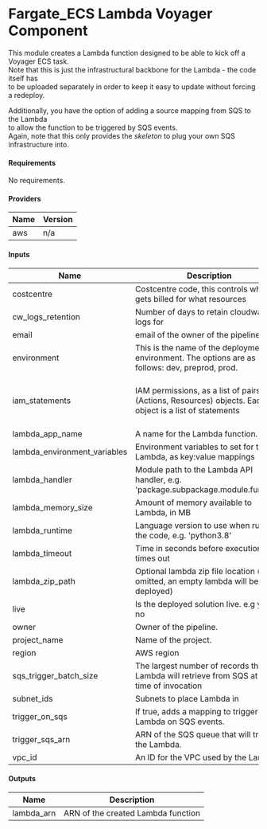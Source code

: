 # Fargate\_ECS Lambda Voyager Component

This module creates a Lambda function designed to be able to kick off a Voyager ECS task.  
Note that this is just the infrastructural backbone for the Lambda - the code itself has  
to be uploaded separately in order to keep it easy to update without forcing a redeploy.

Additionally, you have the option of adding a source mapping from SQS to the Lambda  
to allow the function to be triggered by SQS events.  
Again, note that this only provides the *skeleton* to plug your own SQS infrastructure into.

#### Requirements

No requirements.

#### Providers

| Name | Version |
|------|---------|
| aws | n/a |

#### Inputs

| Name | Description | Type | Default |
|------|-------------|------|---------|
| costcentre | Costcentre code, this controls who gets billed for what resources | `string` | n/a |
| cw\_logs\_retention | Number of days to retain cloudwatch logs for | `number` | `7` |
| email | email of the owner of the pipeline. | `string` | n/a |
| environment | This is the name of the deployment environment. The options are as follows: dev, preprod, prod. | `string` | n/a |
| iam\_statements | IAM permissions, as a list of pairs of (Actions, Resources) objects. Each object is a list of statements | <pre>list(object({<br>    actions   = list(string)<br>    resources = list(string)<br>  }))</pre> | `[]` |
| lambda\_app\_name | A name for the Lambda function. | `string` | n/a |
| lambda\_environment\_variables | Environment variables to set for the Lambda, as key:value mappings | `map(string)` | `{}` |
| lambda\_handler | Module path to the Lambda API handler, e.g. 'package.subpackage.module.function' | `string` | n/a |
| lambda\_memory\_size | Amount of memory available to Lambda, in MB | `number` | `128` |
| lambda\_runtime | Language version to use when running the code, e.g. 'python3.8' | `string` | `"python3.8"` |
| lambda\_timeout | Time in seconds before execution times out | `number` | `600` |
| lambda\_zip\_path | Optional lambda zip file location (if omitted, an empty lambda will be deployed) | `string` | `""` |
| live | Is the deployed solution live. e.g yes or no | `string` | `"no"` |
| owner | Owner of the pipeline. | `string` | n/a |
| project\_name | Name of the project. | `string` | `"voyager"` |
| region | AWS region | `string` | `"eu-west-1"` |
| sqs\_trigger\_batch\_size | The largest number of records that Lambda will retrieve from SQS at the time of invocation | `number` | `10` |
| subnet\_ids | Subnets to place Lambda in | `list(string)` | n/a |
| trigger\_on\_sqs | If true, adds a mapping to trigger the Lambda on SQS events. | `bool` | `false` |
| trigger\_sqs\_arn | ARN of the SQS queue that will trigger the Lambda. | `string` | `false` |
| vpc\_id | An ID for the VPC used by the Lambda. | `string` | n/a |

#### Outputs

| Name | Description |
|------|-------------|
| lambda\_arn | ARN of the created Lambda function |

